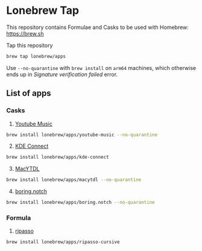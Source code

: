 # Lonebrew Tap

This repository contains Formulae and Casks to be used with Homebrew: https://brew.sh

Tap this repository 
```sh
brew tap lonebrew/apps
```

Use `--no-quarantine` with `brew install` on `arm64` machines, which otherwise ends up in _Signature verification failed_ error.


## List of apps

### Casks

1. [Youtube Music](https://github.com/th-ch/youtube-music)
```sh
brew install lonebrew/apps/youtube-music --no-quarantine
```

2. [KDE Connect](https://kdeconnect.kde.org/)
```sh
brew install lonebrew/apps/kde-connect
```

3. [MacYTDL](https://github.com/section83/MacYTDL)
```sh
brew install lonebrew/apps/macytdl --no-quarantine
```

4. [boring.notch](https://github.com/TheBoredTeam/boring.notch)
```sh
brew install lonebrew/apps/boring.notch --no-quarantine
```

### Formula

1. [ripasso](https://github.com/cortex/ripasso)
```sh
brew install lonebrew/apps/ripasso-cursive 
```
